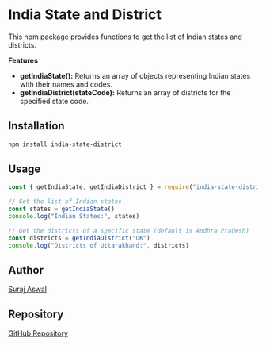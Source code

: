 # India State and District

This npm package provides functions to get the list of Indian states and districts.

**Features**

- **getIndiaState():** Returns an array of objects representing Indian states with their names and codes.
- **getIndiaDistrict(stateCode):** Returns an array of districts for the specified state code.

## Installation

```bash
npm install india-state-district
```

## Usage

```javascript
const { getIndiaState, getIndiaDistrict } = require("india-state-district")

// Get the list of Indian states
const states = getIndiaState()
console.log("Indian States:", states)

// Get the districts of a specific state (default is Andhra Pradesh)
const districts = getIndiaDistrict("UK")
console.log("Districts of Uttarakhand:", districts)
```

## Author

[Suraj Aswal](https://github.com/surajaswal29)

## Repository

[GitHub Repository](https://github.com/surajaswal29/india-state-district-plugin.git)
